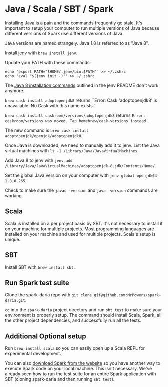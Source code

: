 # Java / Scala / SBT / Spark

Installing Java is a pain and the commands frequently go stale.  It's important to setup your computer to run multiple versions of Java because different versions of Spark use different versions of Java.

Java versions are named strangely.  Java 1.8 is referred to as "Java 8".

Install jenv with `brew install jenv`.

Update your PATH with these commands:

```
echo 'export PATH="$HOME/.jenv/bin:$PATH"' >> ~/.zshrc
echo 'eval "$(jenv init -)"' >> ~/.zshrc
```

The [Java 8 installation commands](https://github.com/jenv/jenv#21-using-two-jvms-on-macos) outlined in the jenv README don't work anymore.

`brew cask install adoptopenjdk8` returns ``Error: Cask 'adoptopenjdk8' is unavailable: No Cask with this name exists.`

`brew cask install caskroom/versions/adoptopenjdk8` returns `Error: caskroom/versions was moved. Tap homebrew/cask-versions instead.`.

The new command is `brew cask install adoptopenjdk/openjdk/adoptopenjdk8`.

Once Java is downloaded, we need to manually add it to jenv.  List the Java virtual machines with `ls -1 /Library/Java/JavaVirtualMachines`.

Add Java 8 to jenv with `jenv add /Library/Java/JavaVirtualMachines/adoptopenjdk-8.jdk/Contents/Home/`.

Set the global Java version on your computer with `jenv global openjdk64-1.8.0.265`.

Check to make sure the `javac -version` and `java -version` commands are working.

## Scala

Scala is installed on a per project basis by SBT.  It's not necessary to install it on your machine for multiple projects.  Most programming languages are installed on your machine and used for multiple projects.  Scala's setup is unique.

## SBT

Install SBT with `brew install sbt`.

## Run Spark test suite

Clone the spark-daria repo with `git clone git@github.com:MrPowers/spark-daria.git`.

`cd` into the `spark-daria` project directory and run `sbt test` to make sure your environment is properly setup.  The command should install Scala, Spark, all the other project dependencies, and successfully run all the tests.

## Additional Optional setup

Run `brew install scala` so you can easily open up a Scala REPL for experimental development.

You can also [download Spark from the website](https://spark.apache.org/downloads.html) so you have another way to execute Spark code on your local machine.  This isn't necessary.  We've already seen how to run the test suite for an entire Spark application with SBT (cloning spark-daria and then running `sbt test`).
